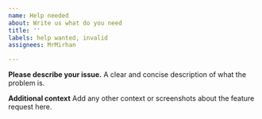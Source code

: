 ```yaml
---
name: Help needed
about: Write us what do you need
title: ''
labels: help wanted, invalid
assignees: MrMirhan

---
```


**Please describe your issue.**
A clear and concise description of what the problem is.

**Additional context**
Add any other context or screenshots about the feature request here.
